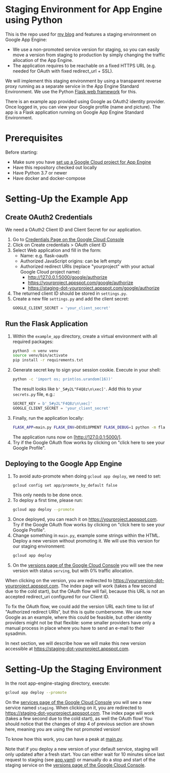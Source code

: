 Staging Environment for App Engine using Python
===============================================

This is the repo used for [my blog](https://yannick.clybouw.eu/blog) and 
features a staging environment on Google App Engine:

  - We use a non-promoted service version for staging, so you can easily move a
    version from staging to production by simply changing the traffic 
    allocation of the App Engine.
  - The application requires to be reachable on a fixed HTTPS URL (e.g. needed 
    for OAuth with fixed redirect_url + SSL).
    
We will implement this staging environment by using a transparent reverse proxy
running as a separate service in the App Engine Standard Environment. We use
the Python [Flask web framework](https://flask.palletsprojects.com) for this.

There is an example app provided using Google as OAuth2 identity provider. Once
logged in, you can view your Google profile (name and picture). The app is a 
Flask application running on Google App Engine Standard Environment.


Prerequisites
=============

Before starting:

  - Make sure you have [set up a Google Cloud project for App Engine](https://cloud.google.com/appengine/docs/standard/python3/quickstart#before-you-begin)
  - Have this repository checked out locally
  - Have Python 3.7 or newer
  - Have docker and docker-compose


Setting-Up the Example App
==========================

Create OAuth2 Credentials
-------------------------

We need a OAuth2 Client ID and Client Secret for our application. 

1.  Go to [Credentials Page on the Google Cloud Console](https://console.developers.google.com/apis/credentials)
2.  Click on Create credentials > OAuth client ID
3.  Select Web application and fill in the form:
      - Name: e.g. flask-oauth
      - Authorized JavaScript origins: can be left empty
      - Authorized redirect URIs (replace "yourproject" with your actual
        Google Cloud project name):
        - http://127.0.0.1:5000/google/authorize
        - https://yourproject.appspot.com/google/authorize
        - https://staging-dot-yourproject.appspot.com/google/authorize
4.  The returned client ID should be stored in `settings.py`.
5.  Create a new file `settings.py` and add the client secret:
    ```python
    GOOGLE_CLIENT_SECRET = 'your_client_secret'
    ```

Run the Flask Application
-------------------------

1.  Within the `example_app` directory, create a virtual environment with all 
    required packages:
    ```bash
    python3 -m venv venv
    source venv/bin/activate
    pip install -r requirements.txt
    ```
2.  Generate secret key to sign your session cookie. Execute in your shell:
    ```bash
    python -c 'import os; print(os.urandom(16))'
    ```
    The result looks like `b'_5#y2L"F4Q8z\n\xec]'`. Add this to your 
    `secrets.py` file, e.g.:
    ```python
    SECRET_KEY = b'_5#y2L"F4Q8z\n\xec]'
    GOOGLE_CLIENT_SECRET = 'your_client_secret'
    ```
3.  Finally, run the application locally:
    ```bash
    FLASK_APP=main.py FLASK_ENV=DEVELOPMENT FLASK_DEBUG=1 python -m flask run
    ```
    The application runs now on [http://127.0.0.1:5000/].
4.  Try if the Google OAuth flow works by clicking on "click here to see your 
    Google Profile".

Deploying to the Google App Engine
----------------------------------

1.  To avoid auto-promote when doing `gcloud app deploy`, we need to set:
    ```bash
    gcloud config set app/promote_by_default false
    ```
    This only needs to be done once.
2.  To deploy a first time, please run:
    ```bash
    gcloud app deploy --promote
    ```
3.  Once deployed, you can reach it on https://yourproject.appspot.com. Try if 
    the Google OAuth flow works by clicking on "click here to see your Google 
    Profile".
4.  Change something in `main.py`, example some strings within the HTML. Deploy 
    a new version without promoting it. We will use this version for our 
    staging environment:
    ```bash
    gcloud app deploy
    ```
5.  On the [versions page of the Google Cloud Console](https://console.cloud.google.com/appengine/versions)
    you will see the new version with status `serving`, but with 0% traffic 
    allocation.
    
When clicking on the version, you are redirected to 
https://yourversion-dot-yourproject.appspot.com. The index page will work
(takes a few second due to the cold start), but the OAuth flow will fail, 
because this URL is not an accepted redirect_uri configured for our Client ID.

To fix the OAuth flow, we could add the version URL each time to list of 
"Authorized redirect URIs", but this is quite cumbersome. We use now Google as
an example, where this could be feasible, but other identity providers might 
not be that flexible: some smaller providers have only a manual process in 
place where you have to send an e-mail to their sysadmin.

In next section, we will describe how we will make this new version accessible
at https://staging-dot-yourproject.appspot.com.
    

Setting-Up the Staging Environment
==================================

In the root app-engine-staging directory, execute:
```bash
gcloud app deploy --promote
```

On the [services page of the Google Cloud Console](https://console.cloud.google.com/appengine/services)
you will see a new service named `staging`. When clicking on it, you are 
redirected to https://staging-dot-yourproject.appspot.com. The index page will 
work (takes a few second due to the cold start), as well the OAuth flow! You
should notice that the changes of step 4 of previous section are shown here,
meaning you are using the not promoted version!

To know how this work, you can have a peak at [main.py](main.py).

Note that if you deploy a new version of your default service, staging will 
only updated after a fresh start. You can either wait for 10 minutes since last
request to staging (see [app.yaml](app.yaml)) or manually do a stop and start
of the staging service on the [versions page of the Google Cloud Console](https://console.cloud.google.com/appengine/versions).
